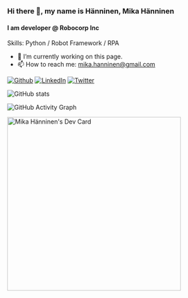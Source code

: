 ### Hi there 👋, my name is Hänninen, Mika Hänninen
#### I am developer @ Robocorp Inc


Skills: Python / Robot Framework / RPA

- 🔭 I’m currently working on this page.
- 📫 How to reach me: mika.hanninen@gmail.com


[<img alt="Github" src="https://img.shields.io/badge/GitHub-%2312100E.svg?&style=for-the-badge&logo=Github&logoColor=white" />](https://github.com/mikahanninen)  [<img alt="LinkedIn" src="https://img.shields.io/badge/linkedin-%230077B5.svg?&style=for-the-badge&logo=linkedin&logoColor=white" />](https://www.linkedin.com/in/hanninenmika/)  [<img alt="Twitter" src="https://img.shields.io/badge/twitter-%231DA1F2.svg?&style=for-the-badge&logo=twitter&logoColor=white" />](https://twitter.com/mikahanninen)


![GitHub stats](https://github-readme-stats.vercel.app/api?username=mikahanninen&show_icons=true&count_private=true)

![GitHub Activity Graph](https://activity-graph.herokuapp.com/graph?username=mikahanninen)

<a href="https://app.daily.dev/mikahanninen"><img src="https://api.daily.dev/devcards/fe9d6a8cf5d24f64be4da6657ecb2319.png?r=d0j" width="400" alt="Mika Hänninen's Dev Card"/></a>
